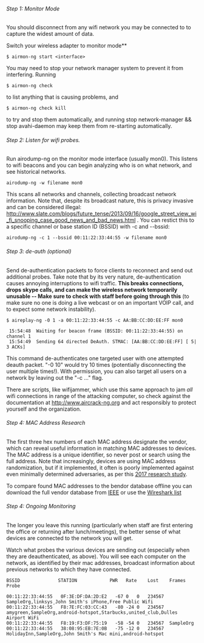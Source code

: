 

###### Step 1: Monitor Mode

You should disconnect from any wifi network you may be connected to to capture the widest amount of data.

Switch your wireless adapter to monitor mode**

```$ airmon-ng start <interface>```

You may need to stop your network manager system to prevent it from interfering. Running

```$ airmon-ng check```

to list anything that is causing problems, and

```$ airmon-ng check kill```

to try and stop them automatically, and running stop network-manager && stop avahi-daemon may keep them from re-starting automatically.


###### Step 2: Listen for wifi probes.

Run airodump-ng on the monitor mode interface (usually mon0). This listens to wifi beacons and you can begin analyzing who is on what network, and see historical networks.

```airodump-ng -w filename mon0```

This scans all networks and channels, collecting broadcast network information. Note that, despite its broadcast nature, this is privacy invasive and can be considered illegal: http://www.slate.com/blogs/future_tense/2013/09/16/google_street_view_wi_fi_snooping_case_good_news_and_bad_news.html . You can restict this to a specific channel or base station ID (BSSID) with -c and --bssid:

```airodump-ng -c 1 --bssid 00:11:22:33:44:55 -w filename mon0```


###### Step 3: de-auth (optional)

Send de-authentication packets to force clients to reconnect and send out additional probes. Take note that by its very nature, de-authentication causes annoying interruptions to wifi traffic. **This breaks connections, drops skype calls, and can make the wireless network temporarily unusable -- Make sure to check with staff before going through this** (to make sure no one is doing a live webcast or on an important VOIP call, and to expect some network instability).

```
$ aireplay-ng -0 1 -a 00:11:22:33:44:55 -c AA:BB:CC:DD:EE:FF mon0

 15:54:48  Waiting for beacon frame (BSSID: 00:11:22:33:44:55) on channel 1
 15:54:49  Sending 64 directed DeAuth. STMAC: [AA:BB:CC:DD:EE:FF] [ 5| 3 ACKs]
```

This command de-authenticates one targeted user with one attempted deauth packet.  "-0 10" would try 10 times (potentially disconnecting the user multiple times!). With permission, you can also target all users on a network by leaving out the "-c ..." flag.

There are scripts, like wifijammer, which use this same approach to jam *all* wifi connections in range of the attacking computer, so check against the documentation at http://www.aircrack-ng.org and act responsibly to protect yourself and the organization.

###### Step 4: MAC Address Research

The first three hex numbers of each MAC address designate the vendor, which can reveal useful information in matching MAC addresses to devices. The MAC address is a unique identifier, so never post or search using the full address.  Note that increasingly, devices are using MAC address randomization, but if it implemented, it often is poorly implemented against even minimally determined adversaries, as per this [2017 research study](https://www.theregister.co.uk/2017/03/10/mac_address_randomization/).

To compare found MAC addresses to the bendor database offline you can download the full vendor database from [IEEE](https://regauth.standards.ieee.org/standards-ra-web/pub/view.html#registries) or use the [Wireshark list](
https://code.wireshark.org/review/gitweb?p=wireshark.git;a=blob_plain;f=manuf)


###### Step 4: Ongoing Monitoring

The longer you leave this running (particularly when staff are first entering the office or returning after lunch/meetings), the better sense of what devices are connected to the network you will get.

Watch what probes the various devices are sending out (especially when they are deauthenticated, as above). You will see each computer on the network, as identified by their mac addresses, broadcast information about previous networks to which they have connected.

```
BSSID              STATION            PWR   Rate    Lost    Frames Probe

00:11:22:33:44:55	0F:3E:DF:DA:2D:E2	-67	0	0	234567	SampleOrg,linksys¸John Smith's iPhone,Free Public Wifi
00:11:22:33:44:55	F8:7E:FC:03:CC:43	-80	-24	0	234567	amygreen,SampleOrg,android-hotspot,Starbucks,united_club,Dulles Airport WiFi
00:11:22:33:44:55	F8:19:F3:DF:75:19	-58	-54	0	234567	SampleOrg
00:11:22:33:44:55	38:08:95:EB:7E:0B	-75	-12	0	234567	HolidayInn,SampleOrg,John Smith's Mac mini,android-hotspot
```
